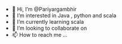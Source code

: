 - 👋 Hi, I’m @Pariyargambhir
- 👀 I’m interested in Java , python and scala
- 🌱 I’m currently learning scala
- 💞️ I’m looking to collaborate on 
- 📫 How to reach me ...

<!---
Pariyargambhir/Pariyargambhir is a ✨ special ✨ repository because its `README.md` (this file) appears on your GitHub profile.
You can click the Preview link to take a look at your changes.
--->
